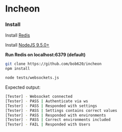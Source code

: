 # Incheon

### Install

Install [Redis](https://redis.io/download)

Install [NodeJS 9.5.0+](https://nodejs.org/en/download/current/)

**Run Redis on localhost:6379 (default)**

```bash
git clone https://github.com/bob620/incheon
npm install

node tests/websockets.js
```

Expected output:
```bash
[Tester] - Websocket connected
[Tester] - PASS | Authenticate via ws
[Tester] - PASS | Responded with settings
[Tester] - PASS | Settings contains correct values
[Tester] - PASS | Responded with environments
[Tester] - PASS | Correct environments included
[Tester] - FAIL | Responded with Users
```